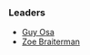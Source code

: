 ### Leaders

* [Guy Osa](mailto:guy.osa@owasp.org)
* [Zoe Braiterman](mailto:zoe.braiterman@owasp.org)
